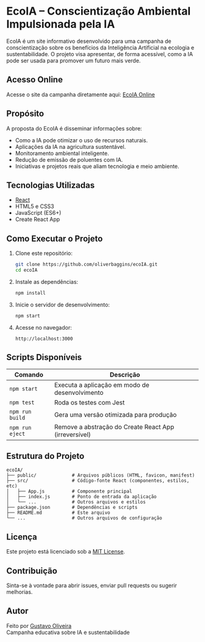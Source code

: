 # EcoIA – Conscientização Ambiental Impulsionada pela IA

EcoIA é um site informativo desenvolvido para uma campanha de conscientização sobre os benefícios da Inteligência Artificial na ecologia e sustentabilidade. O projeto visa apresentar, de forma acessível, como a IA pode ser usada para promover um futuro mais verde.

## Acesso Online

Acesse o site da campanha diretamente aqui: [EcoIA Online](https://ecoia.onrender.com/)

## Propósito

A proposta do EcoIA é disseminar informações sobre:

- Como a IA pode otimizar o uso de recursos naturais.
- Aplicações da IA na agricultura sustentável.
- Monitoramento ambiental inteligente.
- Redução de emissão de poluentes com IA.
- Iniciativas e projetos reais que aliam tecnologia e meio ambiente.

## Tecnologias Utilizadas

- [React](https://reactjs.org/)
- HTML5 e CSS3
- JavaScript (ES6+)
- Create React App

## Como Executar o Projeto

1. Clone este repositório:
   ```bash
   git clone https://github.com/oliverbaggins/ecoIA.git
   cd ecoIA
   ```

2. Instale as dependências:
   ```bash
   npm install
   ```

3. Inicie o servidor de desenvolvimento:
   ```bash
   npm start
   ```

4. Acesse no navegador:
   ```
   http://localhost:3000
   ```

## Scripts Disponíveis

| Comando           | Descrição                                  |
|------------------|----------------------------------------------|
| `npm start`      | Executa a aplicação em modo de desenvolvimento |
| `npm test`       | Roda os testes com Jest                     |
| `npm run build`  | Gera uma versão otimizada para produção     |
| `npm run eject`  | Remove a abstração do Create React App (irreversível) |

## Estrutura do Projeto

```
ecoIA/
├── public/             # Arquivos públicos (HTML, favicon, manifest)
├── src/                # Código-fonte React (componentes, estilos, etc)
│   ├── App.js          # Componente principal
│   ├── index.js        # Ponto de entrada da aplicação
│   └── ...             # Outros arquivos e estilos
├── package.json        # Dependências e scripts
├── README.md           # Este arquivo
└── ...                 # Outros arquivos de configuração
```

## Licença

Este projeto está licenciado sob a [MIT License](LICENSE).

## Contribuição

Sinta-se à vontade para abrir issues, enviar pull requests ou sugerir melhorias.

## Autor

Feito por [Gustavo Oliveira](https://github.com/oliverbaggins)  
Campanha educativa sobre IA e sustentabilidade

